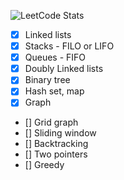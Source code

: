 ﻿![LeetCode Stats](https://leetcard.jacoblin.cool/khaykhun?theme=nord&font=Monda&ext=heatmap)

- [x] Linked lists
- [x] Stacks - FILO or LIFO
- [x] Queues - FIFO
- [x] Doubly Linked lists
- [x] Binary tree
- [x] Hash set, map
- [x] Graph
- [] Grid graph
- [] Sliding window
- [] Backtracking
- [] Two pointers
- [] Greedy
